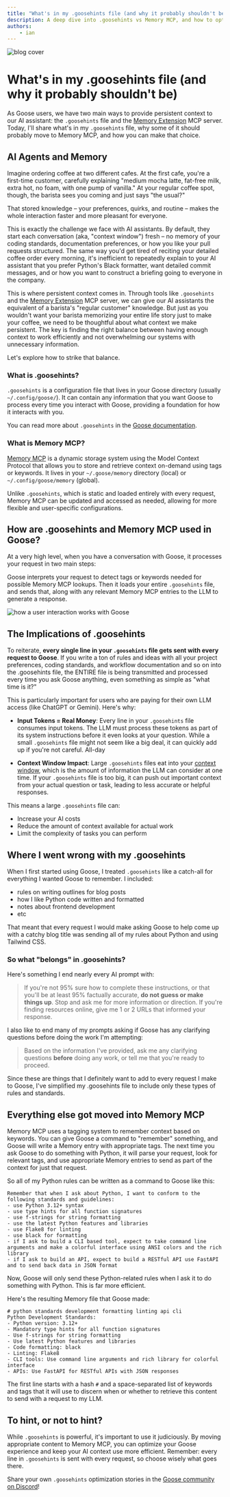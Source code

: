 ```yaml
---
title: "What's in my .goosehints file (and why it probably shouldn't be)"
description: A deep dive into .goosehints vs Memory MCP, and how to optimize your Goose configuration for better performance
authors:
    - ian
---
```


![blog cover](blog-banner.png)

# What's in my .goosehints file (and why it probably shouldn't be)

As Goose users, we have two main ways to provide persistent context to our AI assistant: the `.goosehints` file and the [Memory Extension](/docs/tutorials/memory-mcp) MCP server. Today, I'll share what's in my `.goosehints` file, why some of it should probably move to Memory MCP, and how you can make that choice.

<!-- truncate -->

## AI Agents and Memory

Imagine ordering coffee at two different cafes. At the first cafe, you're a first-time customer, carefully explaining "medium mocha latte, fat-free milk, extra hot, no foam, with one pump of vanilla." At your regular coffee spot, though, the barista sees you coming and just says "the usual?"

That stored knowledge – your preferences, quirks, and routine – makes the whole interaction faster and more pleasant for everyone.

This is exactly the challenge we face with AI assistants. By default, they start each conversation (aka, "context window") fresh – no memory of your coding standards, documentation preferences, or how you like your pull requests structured. The same way you'd get tired of reciting your detailed coffee order every morning, it's inefficient to repeatedly explain to your AI assistant that you prefer Python's Black formatter, want detailed commit messages, and or how you want to construct a briefing going to everyone in the company.

This is where persistent context comes in. Through tools like `.goosehints` and the [Memory Extension](/docs/tutorials/memory-mcp) MCP server, we can give our AI assistants the equivalent of a barista's "regular customer" knowledge. But just as you wouldn't want your barista memorizing your entire life story just to make your coffee, we need to be thoughtful about what context we make persistent. The key is finding the right balance between having enough context to work efficiently and not overwhelming our systems with unnecessary information.

Let's explore how to strike that balance.

### What is .goosehints?

`.goosehints` is a configuration file that lives in your Goose directory (usually `~/.config/goose/`). It can contain any information that you want Goose to process every time you interact with Goose, providing a foundation for how it interacts with you.

You can read more about `.goosehints` in the [Goose documentation](/docs/guides/using-goosehints).

### What is Memory MCP?

[Memory MCP](/docs/tutorials/memory-mcp) is a dynamic storage system using the Model Context Protocol that allows you to store and retrieve context on-demand using tags or keywords. It lives in your `~/.goose/memory` directory (local) or `~/.config/goose/memory` (global).

Unlike `.goosehints`, which is static and loaded entirely with every request, Memory MCP can be updated and accessed as needed, allowing for more flexible and user-specific configurations.

## How are .goosehints and Memory MCP used in Goose?

At a very high level, when you have a conversation with Goose, it processes your request in two main steps:

Goose interprets your request to detect tags or keywords needed for possible Memory MCP lookups. Then it loads your entire `.goosehints` file, and sends that, along with any relevant Memory MCP entries to the LLM to generate a response.

![how a user interaction works with Goose](goosehints-vs-memory.png)

## The Implications of .goosehints

To reiterate, **every single line in your `.goosehints` file gets sent with every request to Goose**. If you write a ton of rules and ideas with all your project preferences, coding standards, and workflow documentation and so on into the .goosehints file, the ENTIRE file is being transmitted and processed every time you ask Goose anything, even something as simple as "what time is it?"

This is particularly important for users who are paying for their own LLM access (like ChatGPT or Gemini). Here's why:

- **Input Tokens = Real Money**: Every line in your `.goosehints` file consumes input tokens. The LLM must process these tokens as part of its system instructions before it even looks at your question. While a small `.goosehints` file might not seem like a big deal, it can quickly add up if you're not careful. All-day 

- **Context Window Impact**: Large `.goosehints` files eat into your [context window](https://zapier.com/blog/context-window/#:~:text=The%20cons%20of%20a%20large%20context%20window%20in%20AI&text=The%20requirements%20to%20process%20AI,request%2C%20things%20quickly%20add%20up.), which is the amount of information the LLM can consider at one time. If your `.goosehints` file is too big, it can push out important context from your actual question or task, leading to less accurate or helpful responses.

This means a large `.goosehints` file can:
- Increase your AI costs
- Reduce the amount of context available for actual work
- Limit the complexity of tasks you can perform

## Where I went wrong with my .goosehints

When I first started using Goose, I treated `.goosehints` like a catch-all for everything I wanted Goose to remember. I included:
- rules on writing outlines for blog posts
- how I like Python code written and formatted
- notes about frontend development
- etc

That meant that every request I would make asking Goose to help come up with a catchy blog title was sending all of my rules about Python and using Tailwind CSS.

### So what "belongs" in .goosehints?

Here's something I end nearly every AI prompt with:

> If you're not 95% sure how to complete these instructions, or that you'll be at least 95% factually accurate, **do not guess or make things up**. Stop and ask me for more information or direction. If you're finding resources online, give me 1 or 2 URLs that informed your response.

I also like to end many of my prompts asking if Goose has any clarifying questions before doing the work I'm attempting:

> Based on the information I've provided, ask me any clarifying questions **before** doing any work, or tell me that you're ready to proceed.

Since these are things that I definitely want to add to every request I make to Goose, I've simplified my .goosehints file to include only these types of rules and standards.

## Everything else got moved into Memory MCP

Memory MCP uses a tagging system to remember context based on keywords. You can give Goose a command to "remember" something, and Goose will write a Memory entry with appropriate tags. The next time you ask Goose to do something with Python, it will parse your request, look for relevant tags, and use appropriate Memory entries to send as part of the context for just that request.

So all of my Python rules can be written as a command to Goose like this:

```text
Remember that when I ask about Python, I want to conform to the following standards and guidelines:
- use Python 3.12+ syntax
- use type hints for all function signatures
- use f-strings for string formatting
- use the latest Python features and libraries
- use Flake8 for linting
- use black for formatting
- if I ask to build a CLI based tool, expect to take command line arguments and make a colorful interface using ANSI colors and the rich library
- if I ask to build an API, expect to build a RESTful API use FastAPI and to send back data in JSON format
```

Now, Goose will only send these Python-related rules when I ask it to do something with Python. This is far more efficient.

Here's the resulting Memory file that Goose made:

```text
# python standards development formatting linting api cli
Python Development Standards:
- Python version: 3.12+
- Mandatory type hints for all function signatures
- Use f-strings for string formatting
- Use latest Python features and libraries
- Code formatting: black
- Linting: Flake8
- CLI tools: Use command line arguments and rich library for colorful interface
- APIs: Use FastAPI for RESTful APIs with JSON responses
```

The first line starts with a hash `#` and a space-separated list of keywords and tags that it will use to discern when or whether to retrieve this content to send with a request to my LLM.

## To hint, or not to hint?

While `.goosehints` is powerful, it's important to use it judiciously. By moving appropriate content to Memory MCP, you can optimize your Goose experience and keep your AI context use more efficient. Remember: every line in `.goosehints` is sent with every request, so choose wisely what goes there.

Share your own `.goosehints` optimization stories in the [Goose community on Discord](http://discord.gg/block-opensource)!

<head>
  <meta property="og:title" content="What's in my .goosehints file (and why it probably shouldn't be)" />
  <meta property="og:type" content="article" />
  <meta property="og:url" content="https://block.github.io/goose/blog/2025/06/05/whats-in-my-goosehints-file" />
  <meta property="og:description" content="Learn how to optimize your Goose configuration by understanding when to use .goosehints vs Memory MCP for better performance and maintainability." />
  <meta property="og:image" content="https://block.github.io/goose/assets/images/goosehints-vs-memory.png" />
  <meta name="twitter:card" content="summary_large_image" />
  <meta property="twitter:domain" content="block.github.io/goose" />
  <meta name="twitter:title" content="What's in my .goosehints file (and why it probably shouldn't be)" />
  <meta name="twitter:description" content="Learn how to optimize your Goose configuration by understanding when to use .goosehints vs Memory MCP for better performance and maintainability." />
  <meta name="twitter:image" content="https://block.github.io/goose/assets/images/goosehints-vs-memory.png" />
  <meta name="keywords" content="Goose; .goosehints; Memory MCP; AI configuration; performance optimization; developer productivity; context management; AI assistant; token costs; LLM efficiency" />
</head>